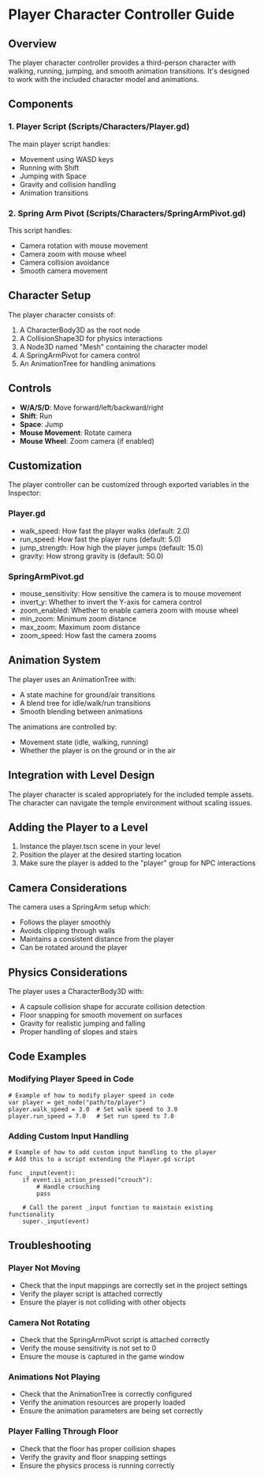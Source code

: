 # Player Character Controller Guide

## Overview

The player character controller provides a third-person character with walking, running, jumping, and smooth animation transitions. It's designed to work with the included character model and animations.

## Components

### 1. Player Script (Scripts/Characters/Player.gd)

The main player script handles:
- Movement using WASD keys
- Running with Shift
- Jumping with Space
- Gravity and collision handling
- Animation transitions

### 2. Spring Arm Pivot (Scripts/Characters/SpringArmPivot.gd)

This script handles:
- Camera rotation with mouse movement
- Camera zoom with mouse wheel
- Camera collision avoidance
- Smooth camera movement

## Character Setup

The player character consists of:
1. A CharacterBody3D as the root node
2. A CollisionShape3D for physics interactions
3. A Node3D named "Mesh" containing the character model
4. A SpringArmPivot for camera control
5. An AnimationTree for handling animations

## Controls

- **W/A/S/D**: Move forward/left/backward/right
- **Shift**: Run
- **Space**: Jump
- **Mouse Movement**: Rotate camera
- **Mouse Wheel**: Zoom camera (if enabled)

## Customization

The player controller can be customized through exported variables in the Inspector:

### Player.gd
- walk_speed: How fast the player walks (default: 2.0)
- run_speed: How fast the player runs (default: 5.0)
- jump_strength: How high the player jumps (default: 15.0)
- gravity: How strong gravity is (default: 50.0)

### SpringArmPivot.gd
- mouse_sensitivity: How sensitive the camera is to mouse movement
- invert_y: Whether to invert the Y-axis for camera control
- zoom_enabled: Whether to enable camera zoom with mouse wheel
- min_zoom: Minimum zoom distance
- max_zoom: Maximum zoom distance
- zoom_speed: How fast the camera zooms

## Animation System

The player uses an AnimationTree with:
- A state machine for ground/air transitions
- A blend tree for idle/walk/run transitions
- Smooth blending between animations

The animations are controlled by:
- Movement state (idle, walking, running)
- Whether the player is on the ground or in the air

## Integration with Level Design

The player character is scaled appropriately for the included temple assets. The character can navigate the temple environment without scaling issues.

## Adding the Player to a Level

1. Instance the player.tscn scene in your level
2. Position the player at the desired starting location
3. Make sure the player is added to the "player" group for NPC interactions

## Camera Considerations

The camera uses a SpringArm setup which:
- Follows the player smoothly
- Avoids clipping through walls
- Maintains a consistent distance from the player
- Can be rotated around the player

## Physics Considerations

The player uses a CharacterBody3D with:
- A capsule collision shape for accurate collision detection
- Floor snapping for smooth movement on surfaces
- Gravity for realistic jumping and falling
- Proper handling of slopes and stairs

## Code Examples

### Modifying Player Speed in Code

```gdscript
# Example of how to modify player speed in code
var player = get_node("path/to/player")
player.walk_speed = 3.0  # Set walk speed to 3.0
player.run_speed = 7.0   # Set run speed to 7.0
```

### Adding Custom Input Handling

```gdscript
# Example of how to add custom input handling to the player
# Add this to a script extending the Player.gd script

func _input(event):
    if event.is_action_pressed("crouch"):
        # Handle crouching
        pass
    
    # Call the parent _input function to maintain existing functionality
    super._input(event)
```

## Troubleshooting

### Player Not Moving
- Check that the input mappings are correctly set in the project settings
- Verify the player script is attached correctly
- Ensure the player is not colliding with other objects

### Camera Not Rotating
- Check that the SpringArmPivot script is attached correctly
- Verify the mouse sensitivity is not set to 0
- Ensure the mouse is captured in the game window

### Animations Not Playing
- Check that the AnimationTree is correctly configured
- Verify the animation resources are properly loaded
- Ensure the animation parameters are being set correctly

### Player Falling Through Floor
- Check that the floor has proper collision shapes
- Verify the gravity and floor snapping settings
- Ensure the physics process is running correctly